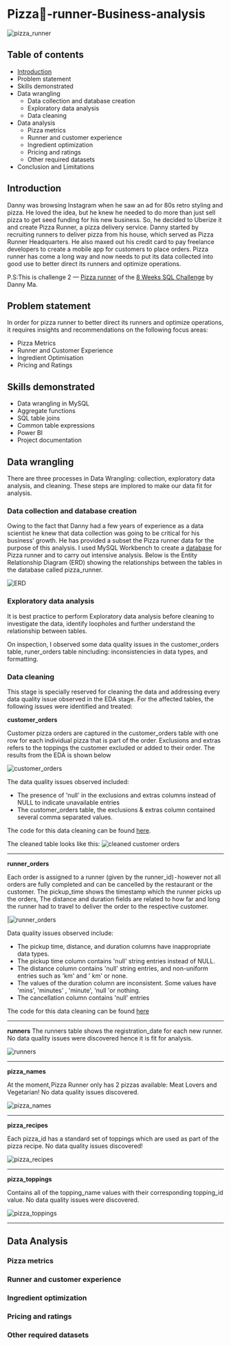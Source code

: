 # Pizza:pizza:-runner-Business-analysis


![pizza_runner](Images/pizza_runner.png)

## Table of contents

- [Introduction](https://github.com/HannahIgboke/Pizza-runner-Business-analysis#introduction)
- Problem statement
- Skills demonstrated
- Data wrangling
  - Data collection and database creation
  - Exploratory data analysis
  - Data cleaning
- Data analysis
  - Pizza metrics
  - Runner and customer experience
  - Ingredient optimization
  - Pricing and ratings
  - Other required datasets
- Conclusion and Limitations

## Introduction

Danny was browsing Instagram when he saw an ad for 80s retro styling and pizza. He loved the idea, but he knew he needed to do more than just sell pizza to get seed funding for his new business. So, he decided to Uberize it and create Pizza Runner, a pizza delivery service.
Danny started by recruiting runners to deliver pizza from his house, which served as Pizza Runner Headquarters. He also maxed out his credit card to pay freelance developers to create a mobile app for customers to place orders. Pizza runner has come a long way and now needs to put its data collected into good use to better direct its runners and optimize operations.

P.S:This is challenge 2 — [Pizza runner](https://8weeksqlchallenge.com/case-study-2/) of the [8 Weeks SQL Challenge](https://8weeksqlchallenge.com/getting-started/) by Danny Ma.

## Problem statement
In order for pizza runner to better direct its runners and optimize operations, it requires insights and recommendations on the following focus areas:
- Pizza Metrics
- Runner and Customer Experience
- Ingredient Optimisation
- Pricing and Ratings

## Skills demonstrated

- Data wrangling in MySQL
- Aggregate functions
- SQL table joins
- Common table expressions
- Power BI
- Project documentation


## Data wrangling

There are three processes in Data Wrangling: collection, exploratory data analysis, and cleaning. These steps are implored to make our data fit for analysis.

### Data collection and database creation
Owing to the fact that Danny had a few years of experience as a data scientist he knew that data collection was going to be critical for his business’ growth. He has provided a subset the Pizza runner data for the purpose of this analysis. 
I used MySQL Workbench to create a [database](SQL_files/Database_creation.sql) for Pizza runner and to carry out intensive analysis. Below is the Entity Relationship Diagram (ERD) showing the relationships between the tables in the database called pizza_runner.

![ERD](Images/ERD.png)

### Exploratory data analysis

It is best practice to perform Exploratory data analysis before cleaning to investigate the data, identify loopholes and further understand the relationship between tables.

On inspection, I observed some data quality issues in the customer_orders table, runer_orders table nincluding: inconsistencies in data types, and formatting.


### Data cleaning

This stage is specially reserved for cleaning the data and addressing every data quality issue observed in the EDA stage.
For the affected tables, the following issues were identified and treated:

**customer_orders**

Customer pizza orders are captured in the customer_orders table with one row for each individual pizza that is part of the order. Exclusions and extras refers to the toppings the customer excluded or added to their order. The results from the EDA is shown below


![customer_orders](Images/customer_orders.PNG)  

The data quality issues observed included:
- The presence of 'null' in the exclusions and extras columns instead of NULL to indicate unavailable entries
- The customer_orders table, the exclusions & extras column contained several comma separated values.

The code for this data cleaning can be found [here](https://github.com/HannahIgboke/Pizza-runner-Business-analysis/blob/main/SQL_files/customer_orders_table_cleaning.sql).

The cleaned table looks like this:
![cleaned customer orders](Images/pizza_runner.png)

------------------------------------------------

**runner_orders**

Each order is assigned to a runner (given by the runner_id) - however not all orders are fully completed and can be cancelled by the restaurant or the customer. The pickup_time shows the timestamp which the runner picks up the orders, The distance and duration fields are related to how far and long the runner had to travel to deliver the order to the respective customer.

|![runner_orders](Images/runner_orders.PNG)   

Data quality issues observed include:
- The pickup time, distance, and duration columns have inappropriate data types.
- The pickup time column contains 'null' string entries instead of NULL.
- The distance column contains 'null' string entries, and non-uniform entries such as 'km' and ' km' or none.
- The values of the duration column are  inconsistent. Some values have 'mins', 'minutes' , 'minute', 'null 'or nothing.
- The cancellation column contains 'null' entries

The code for this data cleaning can be found [here](https://github.com/HannahIgboke/Pizza-runner-Business-analysis/blob/main/SQL_files/runners_orders_table_cleaning.sql)

----------------------------------------------------------------------------------------------------------------------------------------------------------------------------

**runners**
The runners table shows the registration_date for each new runner. No data quality issues were discovered hence it is fit for analysis.

![runners](Images/runners.PNG)    

----------------------------------------------------------------------------------------------------------------------------------------------------------------------------

**pizza_names**

At the moment, Pizza Runner only has 2 pizzas available: Meat Lovers and Vegetarian! No data quality issues discovered.

![pizza_names](Images/pizza_names.PNG) 

----------------------------------------------------------------------------------------------------------------------------------------------------------------------------


**pizza_recipes**

Each pizza_id has a standard set of toppings which are used as part of the pizza recipe. No data quality issues discovered!

![pizza_recipes](Images/pizza_recipes.PNG)

----------------------------------------------------------------------------------------------------------------------------------------------------------------------------


**pizza_toppings**

Contains all of the topping_name values with their corresponding topping_id value. No data quality issues were discovered.

![pizza_toppings](Images/pizza_toppings.PNG)  

----------------------------------------------------------------------------------------------------------------------------------------------------------------------------

## Data Analysis

### Pizza metrics




### Runner and customer experience






### Ingredient optimization






### Pricing and ratings





### Other required datasets


